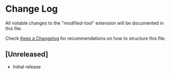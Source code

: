 # Change Log
All notable changes to the "modified-tool" extension will be documented in this file.

Check [Keep a Changelog](http://keepachangelog.com/) for recommendations on how to structure this file.

## [Unreleased]
- Initial release